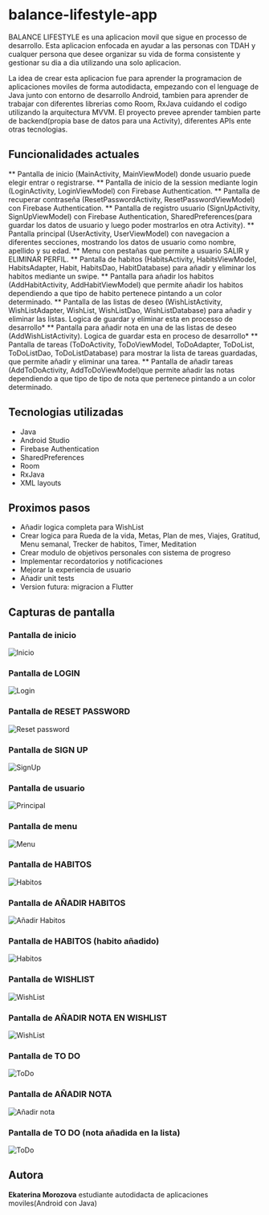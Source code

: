 # balance-lifestyle-app
BALANCE LIFESTYLE es una aplicacion movil que sigue en processo de desarrollo. Esta aplicacion enfocada en ayudar a las personas con TDAH y cualquer persona que desee organizar su vida de forma consistente y gestionar su dia a dia utilizando una solo aplicacion.

La idea de crear esta aplicacion fue para aprender la programacion de aplicaciones moviles de forma autodidacta, empezando con el lenguage de Java junto con entorno de desarrollo Android, tambien para aprender de trabajar con diferentes librerias como Room, RxJava cuidando el codigo utilizando la arquitectura MVVM. El proyecto prevee aprender tambien parte de backend(propia base de datos para una Activity), diferentes APIs ente otras tecnologias.

## Funcionalidades actuales

** Pantalla de inicio (MainActivity, MainViewModel) donde usuario puede elegir entrar o registrarse.
** Pantalla de inicio de la session mediante login (LoginActivity, LoginViewModel) con Firebase Authentication.
** Pantalla de recuperar contraseña (ResetPasswordActivity, ResetPasswordViewModel) con Firebase Authentication.
** Pantalla de registro usuario (SignUpActivity, SignUpViewModel) con Firebase Authentication, SharedPreferences(para guardar los datos de usuario y luego poder mostrarlos en otra Activity).
** Pantalla principal (UserActivity, UserViewModel) con navegacion a diferentes secciones, mostrando los datos de usuario como nombre, apellido y su edad.
** Menu con pestañas que permite a usuario SALIR y ELIMINAR PERFIL.
** Pantalla de habitos (HabitsActivity, HabitsViewModel, HabitsAdapter, Habit, HabitsDao, HabitDatabase) para añadir y eliminar los habitos mediante un swipe.
** Pantalla para añadir los habitos (AddHabitActivity, AddHabitViewModel) que permite añadir los habitos dependiendo a que tipo de habito pertenece pintando a un color determinado.
** Pantalla de las listas de deseo (WishListActivity, WishListAdapter, WishList, WishListDao, WishListDatabase) para añadir y eliminar las listas. Logica de guardar y eliminar esta en processo de desarrollo*
** Pantalla para añadir nota en una de las listas de deseo (AddWishListActivity). Logica de guardar esta en proceso de desarrollo*
** Pantalla de tareas (ToDoActivity, ToDoViewModel, ToDoAdapter, ToDoList, ToDoListDao, ToDoListDatabase) para mostrar la lista de tareas guardadas, que permite añadir y eliminar una tarea. 
** Pantalla de añadir tareas (AddToDoActivity, AddToDoViewModel)que permite añadir las notas dependiendo a que tipo de tipo de nota que pertenece pintando a un color determinado.

## Tecnologias utilizadas

- Java
- Android Studio
- Firebase Authentication
- SharedPreferences
- Room
- RxJava
- XML layouts


## Proximos pasos

- Añadir logica completa para WishList
- Crear logica para Rueda de la vida, Metas, Plan de mes, Viajes, Gratitud, Menu semanal, Trecker de habitos, Timer, Meditation
- Crear modulo de objetivos personales con sistema de progreso
- Implementar recordatorios y notificaciones
- Mejorar la experiencia de usuario
- Añadir unit tests
- Version futura: migracion a Flutter

## Capturas de pantalla

### Pantalla de inicio

![Inicio](screenshots/main_menu.jpg)

### Pantalla de LOGIN

![Login](screenshots/login_screen.jpg)

### Pantalla de RESET PASSWORD

![Reset password](screenshots/reset_screen.jpg)

### Pantalla de SIGN UP

![SignUp](screenshots/signup_screen.jpg)

### Pantalla de usuario

![Principal](screenshots/user_screen.jpg)

### Pantalla de menu

![Menu](screenshots/menu_user.jpg)

### Pantalla de HABITOS

![Habitos](screenshots/habit_screen0.jpg)

### Pantalla de AÑADIR HABITOS

![Añadir Habitos](screenshots/add_habit_screen.jpg)

### Pantalla de HABITOS (habito añadido)

![Habitos](screenshots/habit_screen1.jpg)

### Pantalla de WISHLIST

![WishList](screenshots/wishlist_screen.jpg)

### Pantalla de AÑADIR NOTA EN WISHLIST

![WishList](screenshots/add_wishlist_screen.jpg)

### Pantalla de TO DO

![ToDo](screenshots/todo_screen0.jpg)

### Pantalla de AÑADIR NOTA

![Añadir nota](screenshots/add_todo_screen.jpg)

### Pantalla de TO DO (nota añadida en la lista)

![ToDo](screenshots/todo_screen1.jpg)




## Autora

**Ekaterina Morozova**
estudiante autodidacta de aplicaciones moviles(Android con Java)






